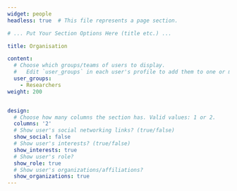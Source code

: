 ```yaml
---
widget: people
headless: true  # This file represents a page section.

# ... Put Your Section Options Here (title etc.) ...

title: Organisation

content:
  # Choose which groups/teams of users to display.
  #   Edit `user_groups` in each user's profile to add them to one or more of these groups.
  user_groups:
    - Researchers
weight: 200


design:
  # Choose how many columns the section has. Valid values: 1 or 2.
  columns: '2'
  # Show user's social networking links? (true/false)
  show_social: false
  # Show user's interests? (true/false)
  show_interests: true
  # Show user's role?
  show_role: true
  # Show user's organizations/affiliations?
  show_organizations: true
---
```

